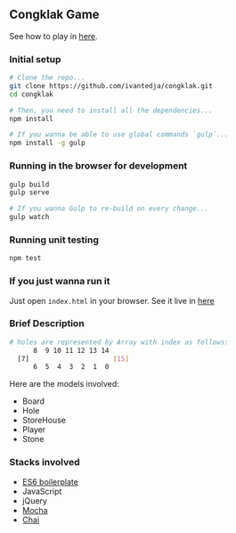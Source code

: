 ## Congklak Game

See how to play in [here](http://www.expat.or.id/info/congklakinstructions.html).

### Initial setup

```bash
# Clone the repo...
git clone https://github.com/ivantedja/congklak.git
cd congklak

# Then, you need to install all the dependencies...
npm install

# If you wanna be able to use global commands `gulp`...
npm install -g gulp
```

### Running in the browser for development
```bash
gulp build
gulp serve

# If you wanna Gulp to re-build on every change...
gulp watch
```

### Running unit testing
```bash
npm test
```

### If you just wanna run it

Just open `index.html` in your browser. See it live in [here](https://ivantedja.github.io/congklak/)

### Brief Description
```bash
# holes are represented by Array with index as follows:
      8  9 10 11 12 13 14
  [7]                     [15]
      6  5  4  3  2  1  0
```

Here are the models involved:
- Board
- Hole
- StoreHouse
- Player
- Stone

### Stacks involved

- [ES6 boilerplate](https://github.com/thoughtram/es6-babel-browserify-boilerplate)
- JavaScript
- jQuery
- [Mocha](https://mochajs.org/)
- [Chai](http://chaijs.com/)
